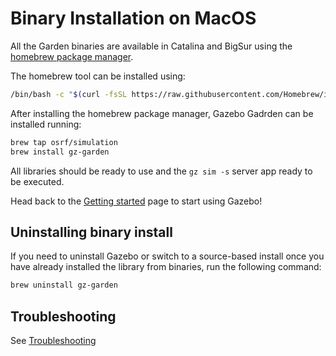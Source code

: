 # Binary Installation on MacOS

All the Garden binaries are available in Catalina and BigSur using the
[homebrew package manager](https://brew.sh/).

The homebrew tool can be installed using:

```bash
/bin/bash -c "$(curl -fsSL https://raw.githubusercontent.com/Homebrew/install/master/install.sh)"
```

After installing the homebrew package manager, Gazebo Gadrden can be installed running:

```bash
brew tap osrf/simulation
brew install gz-garden
```

All libraries should be ready to use and the `gz sim -s` server app ready to be executed.

Head back to the [Getting started](/docs/all/getstarted)
page to start using Gazebo!

## Uninstalling binary install

If you need to uninstall Gazebo or switch to a source-based install once you
have already installed the library from binaries, run the following command:

```bash
brew uninstall gz-garden
```

## Troubleshooting

See [Troubleshooting](/docs/garden/troubleshooting#macos)
